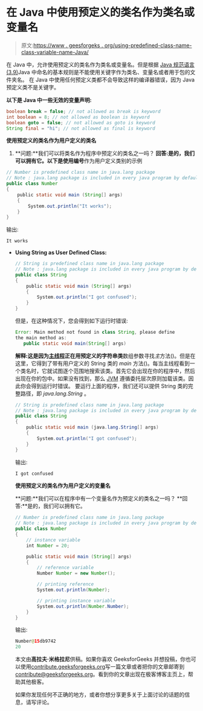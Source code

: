# 在 Java 中使用预定义的类名作为类名或变量名

> 原文:[https://www . geesforgeks . org/using-predefined-class-name-class-variable-name-Java/](https://www.geeksforgeeks.org/using-predefined-class-name-class-variable-name-java/)

在 Java 中，允许使用预定义的类名作为类名或变量名。但是根据 [Java 规范语言(3.9)](http://docs.oracle.com/javase/specs/jls/se8/html/jls-3.html#jls-3.9)Java 中命名的基本规则是不能使用关键字作为类名、变量名或者用于包的文件夹名。
在 Java 中使用任何预定义类都不会导致这样的编译器错误，因为 Java 预定义类不是关键字。

**以下是 Java 中一些无效的变量声明:**

```java
boolean break = false; // not allowed as break is keyword
int boolean = 8; // not allowed as boolean is keyword
boolean goto = false; // not allowed as goto is keyword
String final = "hi"; // not allowed as final is keyword
```

**使用预定义的类名作为用户定义的类名**

1.  **问题:**我们可以将类名作为程序中预定义的类名之一吗？
    **回答:**是的，我们可以拥有它。以下是使用**编号**作为用户定义类别的示例

```java
// Number is predefined class name in java.lang package
// Note : java.lang package is included in every java program by default
public class Number
{
    public static void main (String[] args)
    {
        System.out.println("It works");
    }
}
```

输出:

```java
It works

```

*   **Using String as User Defined Class:**

    ```java
    // String is predefined class name in java.lang package
    // Note : java.lang package is included in every java program by default
    public class String
    {
        public static void main (String[] args)
        {
            System.out.println("I got confused");
        }
    }
    ```

    但是，在这种情况下，您会得到如下运行时错误:

    ```java
    Error: Main method not found in class String, please define 
    the main method as:
       public static void main(String[] args)

    ```

    **解释:**这是因为[主线程](https://www.geeksforgeeks.org/main-thread-java/)正在用预定义的**字符串类**数组参数寻找*主*方法()。但是在这里，它得到了带有用户定义的 String 类的 *main* 方法()。每当主线程看到一个类名时，它就试图逐个范围地搜索该类。首先它会出现在你的程序中，然后出现在你的包中。如果没有找到，那么 [JVM](https://www.geeksforgeeks.org/jvm-works-jvm-architecture/) 遵循委托层次原则加载该类。因此你会得到运行时错误。
    要运行上面的程序，我们还可以提供 String 类的完整路径，即 *java.lang.String* 。

    ```java
    // String is predefined class name in java.lang package
    // Note : java.lang package is included in every java program by default
    public class String
    {
        public static void main (java.lang.String[] args)
        {
            System.out.println("I got confused");
        }
    }
    ```

    输出:

    ```java
    I got confused

    ```

    **使用预定义的类名作为用户定义的变量名**

    **问题:**我们可以在程序中有一个变量名作为预定义的类名之一吗？
    **回答:**是的，我们可以拥有它。

    ```java
    // Number is predefined class name in java.lang package
    // Note : java.lang package is included in every java program by default
    public class Number
    {
        // instance variable
        int Number = 20;

        public static void main (String[] args)
        {
            // reference variable
            Number Number = new Number();

            // printing reference
            System.out.println(Number);

            // printing instance variable
            System.out.println(Number.Number);
        }
    }
    ```

    输出:

    ```java
    Number@15db9742
    20

    ```

    本文由**高拉夫·米格拉尼**供稿。如果你喜欢 GeeksforGeeks 并想投稿，你也可以使用[contribute.geeksforgeeks.org](http://contribute.geeksforgeeks.org)写一篇文章或者把你的文章邮寄到 contribute@geeksforgeeks.org。看到你的文章出现在极客博客主页上，帮助其他极客。

    如果你发现任何不正确的地方，或者你想分享更多关于上面讨论的话题的信息，请写评论。